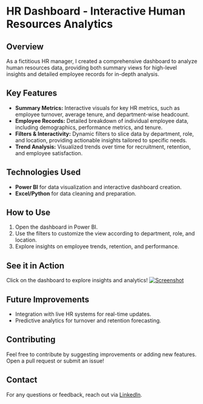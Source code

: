 # HR Dashboard - Interactive Human Resources Analytics

## Overview
As a fictitious HR manager, I created a comprehensive dashboard to analyze human resources data, providing both summary views for high-level insights and detailed employee records for in-depth analysis.

## Key Features

- **Summary Metrics:** Interactive visuals for key HR metrics, such as employee turnover, average tenure, and department-wise headcount.
- **Employee Records:** Detailed breakdown of individual employee data, including demographics, performance metrics, and tenure.
- **Filters & Interactivity:** Dynamic filters to slice data by department, role, and location, providing actionable insights tailored to specific needs.
- **Trend Analysis:** Visualized trends over time for recruitment, retention, and employee satisfaction.


## Technologies Used
- **Power BI** for data visualization and interactive dashboard creation.
- **Excel/Python** for data cleaning and preparation.

## How to Use
1. Open the dashboard in Power BI.
2. Use the filters to customize the view according to department, role, and location.
3. Explore insights on employee trends, retention, and performance.


## See it in Action
Click on the dashboard to explore insights and analytics!
[![Screenshot ](https://github.com/user-attachments/assets/fc5162ef-3ace-4a51-b9c3-1d012ebc63e0)](https://public.tableau.com/app/profile/israel.egbeama/viz/TableauHRDasboard/HRSummary)


## Future Improvements
- Integration with live HR systems for real-time updates.
- Predictive analytics for turnover and retention forecasting.

## Contributing
Feel free to contribute by suggesting improvements or adding new features. Open a pull request or submit an issue!

## Contact
For any questions or feedback, reach out via [LinkedIn](https://www.linkedin.com/in/israeladetola/).



